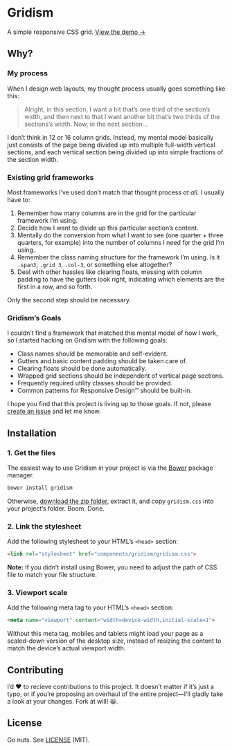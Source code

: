 # Gridism

A simple responsive CSS grid. [View the demo →](http://cobyism.com/gridism/)

## Why?

### My process

When I design web layouts, my thought process usually goes something like this:

> Alright, in this section, I want a bit that’s one third of the section’s width,
> and then next to that I want another bit that’s two thirds of the sections’s width.
> Now, in the next section…

I don’t think in 12 or 16 column grids. Instead, my mental model basically just consists of the page being divided up into multiple full-width vertical sections, and each vertical section being divided up into simple fractions of the section width.

### Existing grid frameworks

Most frameworks I’ve used don’t match that thought process *at all*. I usually have to:

1. Remember how many columns are in the grid for the particular framework I’m using.
1. Decide how I want to divide up this particular section’s content.
1. Mentally do the conversion from what I want to see (one quarter + three quarters, for example) into the number of columns I need for the grid I’m using.
1. Remember the class naming structure for the framework I’m using. Is it `.span3`, `.grid_3`, `.col-3`, or something else altogether?
1. Deal with other hassles like clearing floats, messing with column padding to have the gutters look right, indicating which elements are the first in a row, and so forth.

Only the second step should be necessary.

### Gridism’s Goals

I couldn’t find a framework that matched this mental model of how I work, so I started hacking on Gridism with the following goals:

- Class names should be memorable and self-evident.
- Gutters and basic content padding should be taken care of.
- Clearing floats should be done automatically.
- Wrapped grid sections should be independent of vertical page sections.
- Frequently required utility classes should be provided.
- Common patterns for Responsive Design™ should be built-in.

I hope you find that this project is living up to those goals. If not, please [create an issue](https://github.com/cobyism/gridism/issues/new) and let me know.

## Installation

### 1. Get the files

The easiest way to use Gridism in your project is via the [Bower](http://twitter.github.com/bower) package manager.

```sh
bower install gridism
```

Otherwise, [download the zip folder](https://github.com/cobyism/gridism/archive/gh-pages.zip), extract it, and copy `gridism.css` into your project’s folder. Boom. Done.

### 2. Link the stylesheet

Add the following stylesheet to your HTML’s `<head>` section:

```html
<link rel="stylesheet" href="components/gridism/gridism.css">
```

**Note:** If you didn’t install using Bower, you need to adjust the path of CSS file to match your file structure.

### 3. Viewport scale

Add the following meta tag to your HTML’s `<head>` section:

```html
<meta name="viewport" content="width=device-width,initial-scale=1">
```

Without this meta tag, mobiles and tablets might load your page as a scaled-down version of the desktop size, instead of resizing the content to match the device’s actual viewport width.

## Contributing

I’d :heart: to recieve contributions to this project. It doesn’t matter if it’s just a typo, or if you’re proposing an overhaul of the entire project—I’ll gladly take a look at your changes. Fork at will! :grinning:.

## License

Go nuts. See [LICENSE](https://github.com/cobyism/gridism/blob/gh-pages/LICENSE) (MIT).
